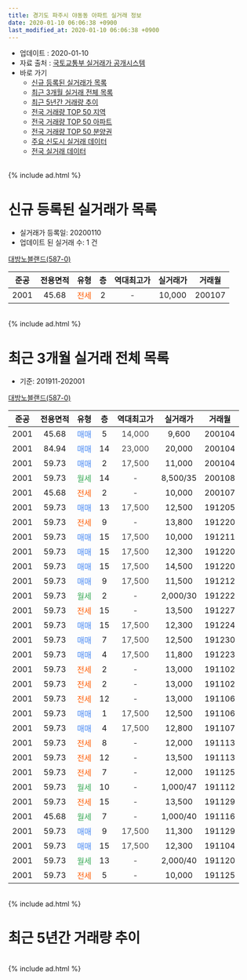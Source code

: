 ```yaml
---
title: 경기도 파주시 야동동 아파트 실거래 정보
date: 2020-01-10 06:06:38 +0900
last_modified_at: 2020-01-10 06:06:38 +0900
---
```


* 업데이트 : 2020-01-10
* 자료 출처 : [국토교통부 실거래가 공개시스템](http://rt.molit.go.kr)
* 바로 가기
    * [신규 등록된 실거래가 목록](#신규-등록된-실거래가-목록)
    * [최근 3개월 실거래 전체 목록](#최근-3개월-실거래-전체-목록)
    * [최근 5년간 거래량 추이](#최근-5년간-거래량-추이)
    * [전국 거래량 TOP 50 지역](https://inasie.github.io/apt-trade-info/최근-3개월-전국에서-가장-거래가-많이-발생한-지역)
    * [전국 거래량 TOP 50 아파트](https://inasie.github.io/apt-trade-info/최근-3개월-전국에서-가장-거래가-많이-발생한-아파트)
    * [전국 거래량 TOP 50 분양권](https://inasie.github.io/apt-trade-info/최근-3개월-전국에서-가장-거래가-많이-발생한-분양권)
    * [주요 신도시 실거래 데이터](https://inasie.github.io/apt-trade-info/주요-신도시)
    * [전국 실거래 데이터](https://inasie.github.io/apt-trade-info/전국)
<br>
{% include ad.html %}
<br>

# 신규 등록된 실거래가 목록
* 실거래가 등록일: 20200110
* 업데이트 된 실거래 수: 1 건


[대방노블랜드(587-0)](https://search.naver.com/search.naver?query=%EA%B2%BD%EA%B8%B0%EB%8F%84+%ED%8C%8C%EC%A3%BC%EC%8B%9C+%EC%95%BC%EB%8F%99%EB%8F%99+%EB%8C%80%EB%B0%A9%EB%85%B8%EB%B8%94%EB%9E%9C%EB%93%9C%28587-0%29)

|준공|전용면적|유형|층|역대최고가|실거래가|거래월|
|:---:|:---:|:---:|:---:|:---:|:---:|:---:|
|2001|45.68|<span style="color:#ff5a00">전세</span>|2|<span style="color:#444444">-</span>|10,000|200107|


<br>
{% include ad.html %}
<br>

# 최근 3개월 실거래 전체 목록
* 기준: 201911-202001


[대방노블랜드(587-0)](https://search.naver.com/search.naver?query=%EA%B2%BD%EA%B8%B0%EB%8F%84+%ED%8C%8C%EC%A3%BC%EC%8B%9C+%EC%95%BC%EB%8F%99%EB%8F%99+%EB%8C%80%EB%B0%A9%EB%85%B8%EB%B8%94%EB%9E%9C%EB%93%9C%28587-0%29)

|준공|전용면적|유형|층|역대최고가|실거래가|거래월|
|:---:|:---:|:---:|:---:|:---:|:---:|:---:|
|2001|45.68|<span style="color:#4285f3">매매</span>|5|<span style="color:#444444">14,000</span>|9,600|200104|
|2001|84.94|<span style="color:#4285f3">매매</span>|14|<span style="color:#444444">23,000</span>|20,000|200104|
|2001|59.73|<span style="color:#4285f3">매매</span>|2|<span style="color:#444444">17,500</span>|11,000|200104|
|2001|59.73|<span style="color:#34a853">월세</span>|14|<span style="color:#444444">-</span>|8,500/35|200108|
|2001|45.68|<span style="color:#ff5a00">전세</span>|2|<span style="color:#444444">-</span>|10,000|200107|
|2001|59.73|<span style="color:#4285f3">매매</span>|13|<span style="color:#444444">17,500</span>|12,500|191205|
|2001|59.73|<span style="color:#ff5a00">전세</span>|9|<span style="color:#444444">-</span>|13,800|191220|
|2001|59.73|<span style="color:#4285f3">매매</span>|15|<span style="color:#444444">17,500</span>|10,000|191211|
|2001|59.73|<span style="color:#4285f3">매매</span>|15|<span style="color:#444444">17,500</span>|12,300|191220|
|2001|59.73|<span style="color:#4285f3">매매</span>|15|<span style="color:#444444">17,500</span>|14,500|191220|
|2001|59.73|<span style="color:#4285f3">매매</span>|9|<span style="color:#444444">17,500</span>|11,500|191212|
|2001|59.73|<span style="color:#34a853">월세</span>|2|<span style="color:#444444">-</span>|2,000/30|191222|
|2001|59.73|<span style="color:#ff5a00">전세</span>|15|<span style="color:#444444">-</span>|13,500|191227|
|2001|59.73|<span style="color:#4285f3">매매</span>|15|<span style="color:#444444">17,500</span>|12,300|191224|
|2001|59.73|<span style="color:#4285f3">매매</span>|7|<span style="color:#444444">17,500</span>|12,500|191230|
|2001|59.73|<span style="color:#4285f3">매매</span>|4|<span style="color:#444444">17,500</span>|11,800|191223|
|2001|59.73|<span style="color:#ff5a00">전세</span>|2|<span style="color:#444444">-</span>|13,000|191102|
|2001|59.73|<span style="color:#ff5a00">전세</span>|2|<span style="color:#444444">-</span>|13,000|191102|
|2001|59.73|<span style="color:#ff5a00">전세</span>|12|<span style="color:#444444">-</span>|13,000|191106|
|2001|59.73|<span style="color:#4285f3">매매</span>|1|<span style="color:#444444">17,500</span>|12,500|191106|
|2001|59.73|<span style="color:#4285f3">매매</span>|4|<span style="color:#444444">17,500</span>|12,800|191107|
|2001|59.73|<span style="color:#ff5a00">전세</span>|8|<span style="color:#444444">-</span>|12,000|191113|
|2001|59.73|<span style="color:#ff5a00">전세</span>|12|<span style="color:#444444">-</span>|13,500|191113|
|2001|59.73|<span style="color:#ff5a00">전세</span>|7|<span style="color:#444444">-</span>|12,000|191125|
|2001|59.73|<span style="color:#34a853">월세</span>|10|<span style="color:#444444">-</span>|1,000/47|191112|
|2001|59.73|<span style="color:#ff5a00">전세</span>|15|<span style="color:#444444">-</span>|13,500|191129|
|2001|45.68|<span style="color:#34a853">월세</span>|7|<span style="color:#444444">-</span>|1,000/40|191116|
|2001|59.73|<span style="color:#4285f3">매매</span>|9|<span style="color:#444444">17,500</span>|11,300|191129|
|2001|59.73|<span style="color:#4285f3">매매</span>|15|<span style="color:#444444">17,500</span>|12,300|191104|
|2001|59.73|<span style="color:#34a853">월세</span>|13|<span style="color:#444444">-</span>|2,000/40|191120|
|2001|59.73|<span style="color:#ff5a00">전세</span>|5|<span style="color:#444444">-</span>|10,000|191125|


<br>
{% include ad.html %}
<br>

# 최근 5년간 거래량 추이


<div style="width:100%;">
    <canvas id="deal_progress" height="200"></canvas>
</div>

<script>
new Chart(document.getElementById("deal_progress"), {
    type: 'line',
    data: {
        labels: ['201501','201502','201503','201504','201505','201506','201507','201508','201509','201510','201511','201512','201601','201602','201603','201604','201605','201606','201607','201608','201609','201610','201611','201612','201701','201702','201703','201704','201705','201706','201707','201708','201709','201710','201711','201712','201801','201802','201803','201804','201805','201806','201807','201808','201809','201810','201811','201812','201901','201902','201903','201904','201905','201906','201907','201908','201909','201910','201911','201912','202001'],
        datasets: [{
            label: '매매',
            pointRadius: 1,
            data: [6, 11, 18, 15, 21, 20, 18, 19, 8, 12, 8, 11, 14, 9, 12, 15, 8, 17, 24, 16, 11, 22, 13, 10, 5, 8, 14, 17, 25, 19, 16, 3, 9, 3, 7, 8, 2, 6, 7, 4, 6, 3, 3, 10, 3, 2, 2, 2, 3, 3, 6, 7, 2, 1, 8, 3, 3, 8, 4, 8, 3],
            borderColor: "rgba(255, 201, 14, 1)",
            backgroundColor: "rgba(255, 201, 14, 0.5)",
            fill: false,
            lineTension: 0
        },{
            label: '전월세',
            pointRadius: 1,
            data: [6, 7, 8, 14, 15, 18, 18, 14, 8, 8, 13, 9, 8, 10, 13, 10, 6, 14, 11, 16, 12, 13, 18, 10, 10, 18, 11, 12, 10, 10, 17, 9, 14, 7, 10, 8, 9, 9, 10, 8, 5, 9, 8, 5, 10, 5, 6, 7, 5, 10, 14, 9, 12, 10, 8, 10, 14, 16, 11, 3, 2],
            borderColor: "rgba(0, 141, 185, 1)",
            backgroundColor: "rgba(0, 141, 185, 0.5)",
            fill: false,
            lineTension: 0
        }
        ]
    },
    options: {
        responsive: true,
        title: {
            display: false
        },
        tooltips: {
            mode: 'index',
            intersect: false
        },
        hover: {
            mode: 'nearest',
            intersect: true
        },
        scales: {
            xAxes: [{
                display: true,
                scaleLabel: {
                    display: true,
                    labelString: '년/월'
                }
            }],
            yAxes: [{
                display: true,
                ticks: {
                    suggestedMin: 0,
                },
                scaleLabel: {
                    display: true,
                    labelString: '실거래 수'
                }
            }]
        }
    }
});

</script>


<br>
{% include ad.html %}
<br>

